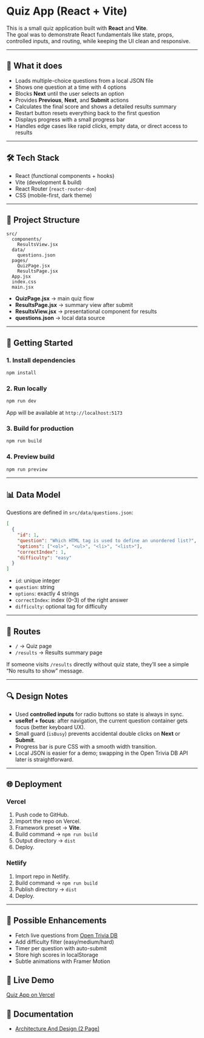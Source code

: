 # Quiz App (React + Vite)

This is a small quiz application built with **React** and **Vite**.  
The goal was to demonstrate React fundamentals like state, props, controlled inputs, and routing, while keeping the UI clean and responsive.

---

## 🎯 What it does

- Loads multiple-choice questions from a local JSON file
- Shows one question at a time with 4 options
- Blocks **Next** until the user selects an option
- Provides **Previous**, **Next**, and **Submit** actions
- Calculates the final score and shows a detailed results summary
- Restart button resets everything back to the first question
- Displays progress with a small progress bar
- Handles edge cases like rapid clicks, empty data, or direct access to results

---

## 🛠️ Tech Stack

- React (functional components + hooks)
- Vite (development & build)
- React Router (`react-router-dom`)
- CSS (mobile-first, dark theme)

---

## 📂 Project Structure

```
src/
  components/
    ResultsView.jsx
  data/
    questions.json
  pages/
    QuizPage.jsx
    ResultsPage.jsx
  App.jsx
  index.css
  main.jsx
```

- **QuizPage.jsx** → main quiz flow
- **ResultsPage.jsx** → summary view after submit
- **ResultsView.jsx** → presentational component for results
- **questions.json** → local data source

---

## 🚀 Getting Started

### 1. Install dependencies

```bash
npm install
```

### 2. Run locally

```bash
npm run dev
```

App will be available at `http://localhost:5173`

### 3. Build for production

```bash
npm run build
```

### 4. Preview build

```bash
npm run preview
```

---

## 📊 Data Model

Questions are defined in `src/data/questions.json`:

```json
[
  {
    "id": 1,
    "question": "Which HTML tag is used to define an unordered list?",
    "options": ["<ol>", "<ul>", "<li>", "<list>"],
    "correctIndex": 1,
    "difficulty": "easy"
  }
]
```

- `id`: unique integer
- `question`: string
- `options`: exactly 4 strings
- `correctIndex`: index (0–3) of the right answer
- `difficulty`: optional tag for difficulty

---

## 🧭 Routes

- `/` → Quiz page
- `/results` → Results summary page

If someone visits `/results` directly without quiz state, they’ll see a simple “No results to show” message.

---

## 🔍 Design Notes

- Used **controlled inputs** for radio buttons so state is always in sync.
- **useRef + focus**: after navigation, the current question container gets focus (better keyboard UX).
- Small guard (`isBusy`) prevents accidental double clicks on **Next** or **Submit**.
- Progress bar is pure CSS with a smooth width transition.
- Local JSON is easier for a demo; swapping in the Open Trivia DB API later is straightforward.

---

## 🌐 Deployment

### Vercel

1. Push code to GitHub.
2. Import the repo on Vercel.
3. Framework preset → **Vite**.
4. Build command → `npm run build`
5. Output directory → `dist`
6. Deploy.

### Netlify

1. Import repo in Netlify.
2. Build command → `npm run build`
3. Publish directory → `dist`
4. Deploy.

---

## 🚧 Possible Enhancements

- Fetch live questions from [Open Trivia DB](https://opentdb.com/)
- Add difficulty filter (easy/medium/hard)
- Timer per question with auto-submit
- Store high scores in localStorage
- Subtle animations with Framer Motion

## 🔗 Live Demo

[Quiz App on Vercel](https://quiz-app-three-psi-93.vercel.app)

## 📄 Documentation

- [Architecture And Design (2 Page)](./Architecture_And_Design.pdf)
